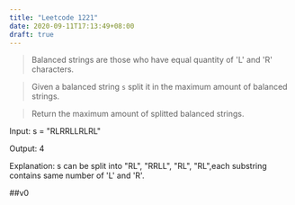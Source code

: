 ```yaml
---
title: "Leetcode 1221"
date: 2020-09-11T17:13:49+08:00
draft: true
---
```


>Balanced strings are those who have equal quantity of 'L' and 'R' characters.

>Given a balanced string `s` split it in the maximum amount of balanced strings.

>Return the maximum amount of splitted balanced strings.


Input: s = "RLRRLLRLRL"

Output: 4

Explanation: s can be split into "RL", "RRLL", "RL", "RL",each substring contains same number of 'L' and 'R'.

##v0

```php

```